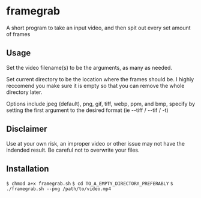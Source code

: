 # framegrab
A short program to take an input video, and then spit out every set amount of frames

## Usage
Set the video filename(s) to be the arguments, as many as needed.

Set current directory to be the location where the frames should be. I highly reccomend you make sure it is empty so that you can remove the whole directory later.

Options include jpeg (default), png, gif, tiff, webp, ppm, and bmp, specify by setting the first argument to the desired format (ie --tiff / --tif / -t)

## Disclaimer
Use at your own risk, an improper video or other issue may not have the indended result. Be careful not to overwrite your files.

## Installation
```$ chmod a+x framegrab.sh```
```$ cd TO_A_EMPTY_DIRECTORY_PREFERABLY```
```$ ./framegrab.sh --png /path/to/video.mp4```
